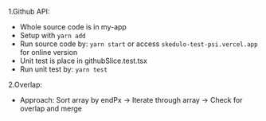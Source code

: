 1.Github API:
 - Whole source code is in my-app
 - Setup with ```yarn add```
 - Run source code by: ```yarn start``` or access ```skedulo-test-psi.vercel.app``` for online version
 - Unit test is place in githubSlice.test.tsx
 - Run unit test by: ```yarn test```


2.Overlap:
 - Approach: Sort array by endPx -> Iterate through array -> Check for overlap and merge